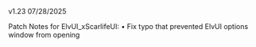 v1.23 07/28/2025

Patch Notes for ElvUI_xScarlifeUI:
• Fix typo that prevented ElvUI options window from opening
